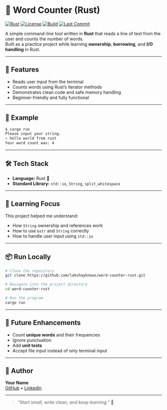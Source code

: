 # 🦀 Word Counter (Rust)

[![Rust](https://img.shields.io/badge/Rust-1.80%2B-orange?logo=rust)](https://www.rust-lang.org/)
[![License](https://img.shields.io/badge/license-MIT-blue.svg)](LICENSE)
[![Build](https://img.shields.io/badge/build-passing-brightgreen)]()
[![Last Commit](https://img.shields.io/github/last-commit/lakshayknows/word-counter-rust)]([https://github.com/lakshayknows/word-counter-rust](https://github.com/lakshayknows/word_counter_rust))

A simple command-line tool written in **Rust** that reads a line of text from the user and counts the number of words.  
Built as a practice project while learning **ownership**, **borrowing**, and **I/O handling** in Rust.

---

## 🚀 Features

- Reads user input from the terminal  
- Counts words using Rust’s iterator methods  
- Demonstrates clean code and safe memory handling  
- Beginner-friendly and fully functional  

---

## 🧩 Example

```bash
$ cargo run
Please input your string.
> hello world from rust
Your word count was: 4
```

---

## 🛠️ Tech Stack

* **Language:** Rust 🦀  
* **Standard Library:** `std::io`, `String`, `split_whitespace`

---

## 🧠 Learning Focus

This project helped me understand:

* How `String` ownership and references work  
* How to use `&str` and `String` correctly  
* How to handle user input using `std::io`

---

## 📦 Run Locally

```bash
# Clone the repository
git clone https://github.com/lakshayknows/word-counter-rust.git

# Navigate into the project directory
cd word-counter-rust

# Run the program
cargo run
```

---

## 📝 Future Enhancements

* Count **unique words** and their frequencies  
* Ignore punctuation  
* Add **unit tests**  
* Accept file input instead of only terminal input  

---

## 💬 Author

**Your Name**  
[GitHub](https://github.com/lakshayknows) • [LinkedIn](https://linkedin.com/in/lakshayhanda)

---

> *“Start small, write clean, and keep learning.”* 🌱
